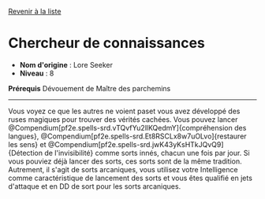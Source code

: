 [Revenir à la liste](..)

# Chercheur de connaissances

 * **Nom d'origine** : Lore Seeker
 * **Niveau** : 8


<p><span><strong>Prérequis</strong> Dévouement de Maître des parchemins<br></span></p>
<hr>
<p>Vous voyez ce que les autres ne voient paset vous avez développé des ruses magiques pour trouver des vérités cachées. Vous pouvez lancer @Compendium[pf2e.spells-srd.vTQvfYu2llKQedmY]{compréhension des langues}, @Compendium[pf2e.spells-srd.Et8RSCLx8w7uOLvo]{restaurer les sens} et @Compendium[pf2e.spells-srd.jwK43yKsHTkJQvQ9]{Détection de l'invisibilité} comme sorts innés, chacun une fois par jour. Si vous pouviez déjà lancer des sorts, ces sorts sont de la même tradition. Autrement, il s'agit de sorts arcaniques, vous utilisez votre Intelligence comme caractéristique de lancement des sorts et vous êtes qualifié en jets d'attaque et en DD de sort pour les sorts arcaniques.&nbsp;</p>